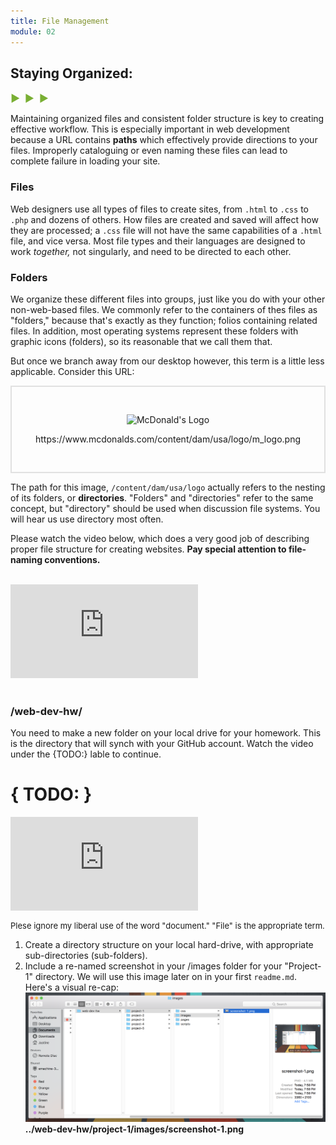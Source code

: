 ```yaml
---
title: File Management
module: 02
---
```


## Staying Organized:
<span style="color: #79AF33; font-size: medium; font-weight: bold">▶ &nbsp;▶  &nbsp;▶</span>

Maintaining organized files and consistent folder structure is key to creating effective workflow. This is especially important in web development because a URL contains **paths** which effectively provide directions to your files. Improperly cataloguing or even naming these files can lead to complete failure in loading your site.

### Files
Web designers use all types of files to create sites, from `.html` to `.css` to `.php` and dozens of others. How files are created and saved will affect how they are processed; a `.css` file will not have the same capabilities of a `.html` file, and vice versa. Most file types and their languages are designed to work _together,_ not singularly, and need to be directed to each other.

### Folders
We organize these different files into groups, just like you do with your other non-web-based files. We commonly refer to the containers of thes files as "folders," because that's exactly as they function; folios containing related files. In addition, most operating systems represent these folders with graphic icons (folders), so its reasonable that we call them that.

But once we branch away from our desktop however, this term is a little less applicable. Consider this URL:

<div style="border: 2px solid #e1e1e1; padding: 30px;">
<p align="center"><img src="https://www.mcdonalds.com/content/dam/usa/logo/m_logo.png" alt="McDonald's Logo" style="border: none;"/></p>
<p align="center">https://www.mcdonalds.com/content/dam/usa/logo/m_logo.png</p>
</div>

The path for this image, `/content/dam/usa/logo` actually refers to the nesting of its folders, or **directories**. "Folders" and "directories" refer to the same concept, but "directory" should be used when discussion file systems. You will hear us use directory most often.

Please watch the video below, which does a very good job of describing proper file structure for creating websites. **Pay special attention to file-naming conventions.**

<br />
<div class="embed-responsive embed-responsive-16by9"><iframe class="embed-responsive-item" src="https://www.youtube.com/embed/RniGO9Ek6yY" frameborder="0" allowfullscreen></iframe></div>
<br />

### /web-dev-hw/
You need to make a new folder on your local drive for your homework. This is the directory that will synch with your GitHub account. Watch the video under the {TODO:} lable to continue.



# { TODO: }
<div class="embed-responsive embed-responsive-16by9"><iframe class="embed-responsive-item" src="https://player.vimeo.com/video/232282708?color=1CCDCA&title=0&byline=0&portrait=0" frameborder="0" allowfullscreen></iframe></div>
<p style="font-size:small">Plese ignore my liberal use of the word "document." "File" is the appropriate term.</p>

1. Create a directory structure on your local hard-drive, with appropriate sub-directories (sub-folders).
2. Include a re-named screenshot in your /images folder for your "Project-1" directory. We will use this image later on in your first `readme.md`. Here's a visual re-cap:
![Screenshot of Directory Structure](../imgs/directories.png)
**../web-dev-hw/project-1/images/screenshot-1.png**
